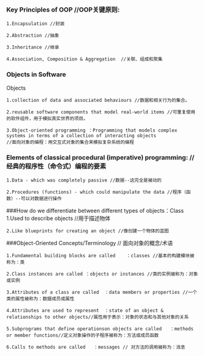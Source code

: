 ### Key Principles of OOP  //OOP关键原则:

    1.Encapsulation //封装
    
    2.Abstraction //抽象
    
    3.Inheritance //继承
    
    4.Association, Composition & Aggregation  //关联、组成和聚集
	
###	Objects in Software 
Objects
    
    1.collection of data and associated behaviours //数据和相关行为的集合。
    
    2.reusable software components that model real-world items //可重复使用的软件组件，用于模拟真实世界的项目。
    
    3.Object-oriented programming ：Programming that models complex systems in terms of a collection of interacting objects 
	//面向对象的编程：用交互式对象的集合来模拟复杂系统的编程

### Elements of classical procedural (imperative) programming: //经典的程序性（命令式）编程的要素
    1.Data - which was completely passive //数据--这完全是被动的
    
    2.Procedures (functions) - which could manipulate the data //程序（函数）--可以对数据进行操作
    

###How do we differentiate between different types of objects：Class
    1.Used to describe objects //用于描述物体
    
    2.Like blueprints for creating an object //像创建一个物体的蓝图

###Object-Oriented Concepts/Terminology  // 面向对象的概念/术语 

    1.Fundamental building blocks are called	：classes //基本的构建模块被称为：类 
    
    2.Class instances are called ：objects or instances //类的实例被称为：对象或实例
    
    3.Attributes of a class are called	：data members or properties //一个类的属性被称为：数据成员或属性
    
    4.Attributes are used to represent	：state of an object & relationships to other objects//属性用于表示：对象的状态和与其他对象的关系
    
    5.Subprograms that define operationson objects are called 	：methods or member functions//定义对象操作的子程序被称为：方法或成员函数
    
    6.Calls to methods are called 	：messages // 对方法的调用被称为：消息 
